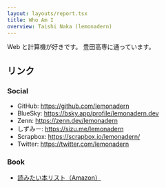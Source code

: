```yaml
---
layout: layouts/report.tsx
title: Who Am I
overview: Taishi Naka (lemonadern)
---
```


Web と計算機が好きです。 豊田高専に通っています。

## リンク

### Social

- GitHub: https://github.com/lemonadern
- BlueSky: https://bsky.app/profile/lemonadern.dev
- Zenn: https://zenn.dev/lemonadern
- しずみー: https://sizu.me/lemonadern
- Scrapbox: https://scrapbox.io/lemonadern/
- Twitter: https://twitter.com/lemonadern

### Book

- [読みたい本リスト（Amazon）](https://www.amazon.co.jp/hz/wishlist/ls/14QM3K8A7R548?type=wishlist&filter=unpurchased&sort=priority&viewType=list)

<!--
### Others

- [Nightly（日報）](nightly/) :tada:
- [Essay](essay/) :tada: -->

<!--

- [Weekly](weekly/) :tada:
- [Monthly](monthly/) :tada:

 -->

<!-- - [Blog](blog/) :construction: -->
